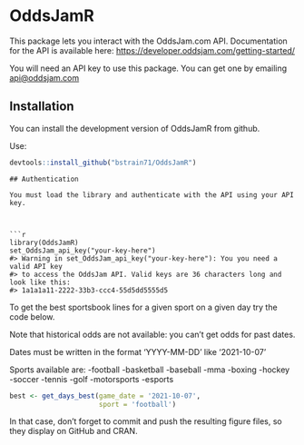 
<!-- README.md is generated from README.Rmd. Please edit that file -->

# OddsJamR

<!-- badges: start -->
<!-- badges: end -->

This package lets you interact with the OddsJam.com API. Documentation
for the API is available here:
<https://developer.oddsjam.com/getting-started/>

You will need an API key to use this package. You can get one by
emailing <api@oddsjam.com>

## Installation

You can install the development version of OddsJamR from github.

Use:

``` r
devtools::install_github("bstrain71/OddsJamR")
```

    ## Authentication

    You must load the library and authenticate with the API using your API key.



    ```r
    library(OddsJamR)
    set_OddsJam_api_key("your-key-here")
    #> Warning in set_OddsJam_api_key("your-key-here"): You you need a valid API key
    #> to access the OddsJam API. Valid keys are 36 characters long and look like this:
    #> 1a1a1a11-2222-33b3-ccc4-55d5dd5555d5

To get the best sportsbook lines for a given sport on a given day try
the code below.

Note that historical odds are not available: you can’t get odds for past
dates.

Dates must be written in the format ‘YYYY-MM-DD’ like ‘2021-10-07’

Sports available are: -football -basketball -baseball -mma -boxing
-hockey -soccer -tennis -golf -motorsports -esports

``` r
best <- get_days_best(game_date = '2021-10-07',
                      sport = 'football')
```

In that case, don’t forget to commit and push the resulting figure
files, so they display on GitHub and CRAN.
